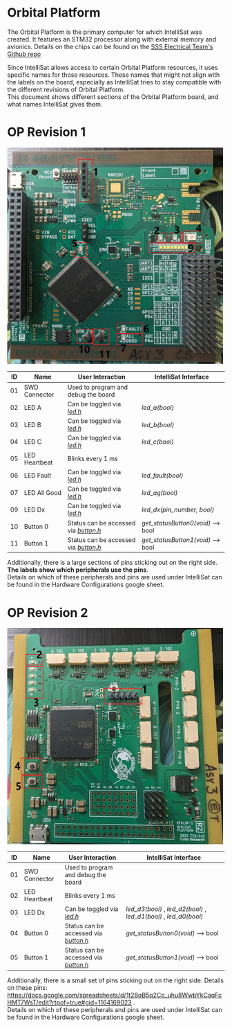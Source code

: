 # Orbital Platform
The Orbital Platform is the primary computer for which IntelliSat was created. It features an STM32 processor along with external memory and avionics. Details on the chips can be found on the [SSS Electrical Team's Github repo](https://github.com/uwu64/orbital-platform)

Since IntelliSat allows access to certain Orbital Platform resources, it uses specific names for those resources. These names that might not align with the labels on the board, especially as IntelliSat tries to stay compatible with the different revisions of Orbital Platform. \
This document shows different sections of the Orbital Platform board, and what names IntelliSat gives them.

# OP Revision 1

<img src="../../img/physical_settings/OP_R1.jpg" width=500 height=500>

| ID | Name          | User Interaction                                                                   | IntelliSat Interface
|----|---------------|------------------------------------------------------------------------------------|------------------------------------
| 01 | SWD Connector | Used to program and debug the board                                                |
| 02 | LED A         | Can be toggled via [_led.h_](../../Src/system_config/LED/led.h)                    | _led_a(bool)_
| 03 | LED B         | Can be toggled via [_led.h_](../../Src/system_config/LED/led.h)                    | _led_b(bool)_
| 04 | LED C         | Can be toggled via [_led.h_](../../Src/system_config/LED/led.h)                    | _led_c(bool)_
| 05 | LED Heartbeat | Blinks every 1 ms                                                                  |
| 06 | LED Fault     | Can be toggled via [_led.h_](../../Src/system_config/LED/led.h)                    | _led_fault(bool)_
| 07 | LED All Good  | Can be toggled via [_led.h_](../../Src/system_config/LED/led.h)                    | _led_ag(bool)_
| 09 | LED Dx        | Can be toggled via [_led.h_](../../Src/system_config/LED/led.h)                    | _led_dx(pin_number, bool)_
| 10 | Button 0      | Status can be accessed via [_button.h_](../../Src/system_config/Buttons/buttons.h) | _get_statusButton0(void)_ --> bool
| 11 | Button 1      | Status can be accessed via [_button.h_](../../Src/system_config/Buttons/buttons.h) | _get_statusButton1(void)_ --> bool

Additionally, there is a large sections of pins sticking out on the right side. __The labels show which peripherals use the pins__.  \
Details on which of these peripherals and pins are used under IntelliSat can be found in the Hardware Configurations google sheet.

# OP Revision 2

<img src="../../img/physical_settings/OP_R2.jpg" width=500 height=500>

| ID | Name          | User Interaction                                                                   | IntelliSat Interface
|----|---------------|------------------------------------------------------------------------------------|--------------------------------------------------------------------
| 01 | SWD Connector | Used to program and debug the board                                                |
| 02 | LED Heartbeat | Blinks every 1 ms                                                                  |
| 03 | LED Dx        | Can be toggled via [_led.h_](../../Src/system_config/LED/led.h)                    | _led_d3(bool)_ , _led_d2(bool)_ , _led_d1(bool)_ , _led_d0(bool)_
| 04 | Button 0      | Status can be accessed via [_button.h_](../../Src/system_config/Buttons/buttons.h) | _get_statusButton0(void)_ --> bool
| 05 | Button 1      | Status can be accessed via [_button.h_](../../Src/system_config/Buttons/buttons.h) | _get_statusButton1(void)_ --> bool

Additionally, there is a small set of pins sticking out on the right side. Details on these pins: https://docs.google.com/spreadsheets/d/1t28qB5q2Co_uhu8WwbYkCaqFcHMT7WsT/edit?rtpof=true#gid=1164169023 . \
Details on which of these peripherals and pins are used under IntelliSat can be found in the Hardware Configurations google sheet.